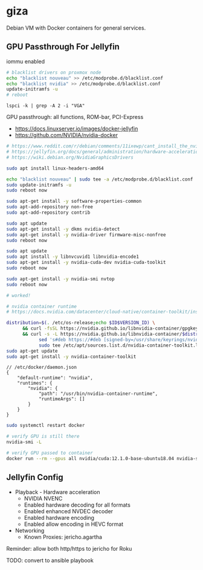 # giza

Debian VM with Docker containers for general services.

## GPU Passthrough For Jellyfin

iommu enabled

```sh
# blacklist drivers on proxmox node
echo "blacklist nouveau" >> /etc/modprobe.d/blacklist.conf
echo "blacklist nvidia" >> /etc/modprobe.d/blacklist.conf
update-initramfs -u
# reboot
```

`lspci -k | grep -A 2 -i "VGA"`

GPU passthrough: all functions, ROM-bar, PCI-Express

- https://docs.linuxserver.io/images/docker-jellyfin
- https://github.com/NVIDIA/nvidia-docker

```sh
# https://www.reddit.com/r/debian/comments/11ixewp/cant_install_the_nvidia_driver_on_debian_11/
# https://jellyfin.org/docs/general/administration/hardware-acceleration/nvidia
# https://wiki.debian.org/NvidiaGraphicsDrivers

sudo apt install linux-headers-amd64

echo "blacklist nouveau" | sudo tee -a /etc/modprobe.d/blacklist.conf
sudo update-initramfs -u
sudo reboot now

sudo apt-get install -y software-properties-common
sudo apt-add-repository non-free
sudo apt-add-repository contrib

sudo apt update
sudo apt-get install -y dkms nvidia-detect
sudo apt-get install -y nvidia-driver firmware-misc-nonfree
sudo reboot now

sudo apt update
sudo apt install -y libnvcuvid1 libnvidia-encode1
sudo apt-get install -y nvidia-cuda-dev nvidia-cuda-toolkit
sudo reboot now

sudo apt-get install -y nvidia-smi nvtop
sudo reboot now

# worked!
```

```sh
# nvidia container runtime
# https://docs.nvidia.com/datacenter/cloud-native/container-toolkit/install-guide.html#docker

distribution=$(. /etc/os-release;echo $ID$VERSION_ID) \
      && curl -fsSL https://nvidia.github.io/libnvidia-container/gpgkey | sudo gpg --dearmor -o /usr/share/keyrings/nvidia-container-toolkit-keyring.gpg \
      && curl -s -L https://nvidia.github.io/libnvidia-container/$distribution/libnvidia-container.list | \
            sed 's#deb https://#deb [signed-by=/usr/share/keyrings/nvidia-container-toolkit-keyring.gpg] https://#g' | \
            sudo tee /etc/apt/sources.list.d/nvidia-container-toolkit.list
sudo apt-get update
sudo apt-get install -y nvidia-container-toolkit
```

```jsonc
// /etc/docker/daemon.json
{
    "default-runtime": "nvidia",
    "runtimes": {
        "nvidia": {
            "path": "/usr/bin/nvidia-container-runtime",
            "runtimeArgs": []
        }
    }
}
```

```sh
sudo systemctl restart docker

# verify GPU is still there
nvidia-smi -L

# verify GPU passed to container
docker run --rm --gpus all nvidia/cuda:12.1.0-base-ubuntu18.04 nvidia-smi
```

## Jellyfin Config

- Playback - Hardware acceleration
  - NVIDIA NVENC
  - Enabled hardware decoding for all formats
  - Enabled enhanced NVDEC decoder
  - Enabled hardware encoding
  - Enabled allow encoding in HEVC format
- Networking
  - Known Proxies: jericho.agartha

Reminder: allow both http/https to jericho for Roku

TODO: convert to ansible playbook
